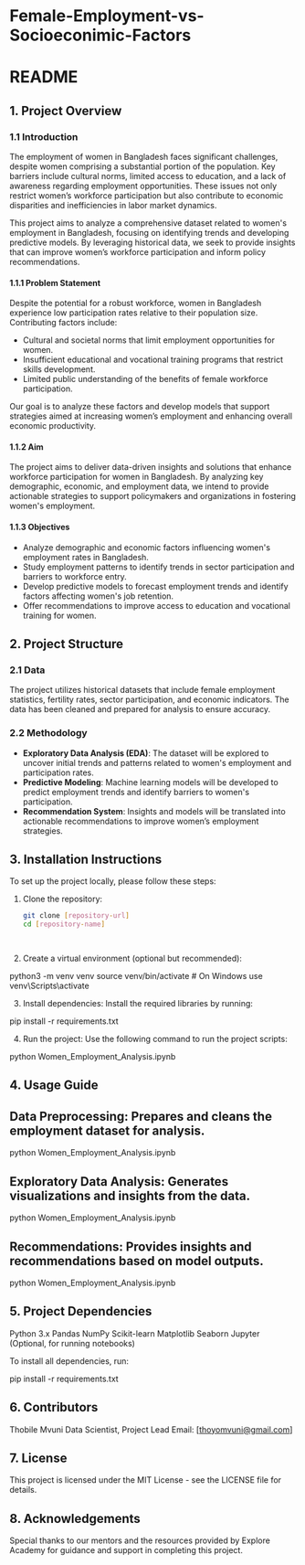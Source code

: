 # Female-Employment-vs-Socioeconimic-Factors

# README

## 1. Project Overview

### 1.1 Introduction
The employment of women in Bangladesh faces significant challenges, despite women comprising a substantial portion of the population. Key barriers include cultural norms, limited access to education, and a lack of awareness regarding employment opportunities. These issues not only restrict women’s workforce participation but also contribute to economic disparities and inefficiencies in labor market dynamics.

This project aims to analyze a comprehensive dataset related to women's employment in Bangladesh, focusing on identifying trends and developing predictive models. By leveraging historical data, we seek to provide insights that can improve women’s workforce participation and inform policy recommendations.

#### 1.1.1 Problem Statement
Despite the potential for a robust workforce, women in Bangladesh experience low participation rates relative to their population size. Contributing factors include:

- Cultural and societal norms that limit employment opportunities for women.
- Insufficient educational and vocational training programs that restrict skills development.
- Limited public understanding of the benefits of female workforce participation.

Our goal is to analyze these factors and develop models that support strategies aimed at increasing women’s employment and enhancing overall economic productivity.

#### 1.1.2 Aim
The project aims to deliver data-driven insights and solutions that enhance workforce participation for women in Bangladesh. By analyzing key demographic, economic, and employment data, we intend to provide actionable strategies to support policymakers and organizations in fostering women's employment.

#### 1.1.3 Objectives
- Analyze demographic and economic factors influencing women's employment rates in Bangladesh.
- Study employment patterns to identify trends in sector participation and barriers to workforce entry.
- Develop predictive models to forecast employment trends and identify factors affecting women's job retention.
- Offer recommendations to improve access to education and vocational training for women.

## 2. Project Structure

### 2.1 Data
The project utilizes historical datasets that include female employment statistics, fertility rates, sector participation, and economic indicators. The data has been cleaned and prepared for analysis to ensure accuracy.

### 2.2 Methodology
- **Exploratory Data Analysis (EDA)**: The dataset will be explored to uncover initial trends and patterns related to women's employment and participation rates.
- **Predictive Modeling**: Machine learning models will be developed to predict employment trends and identify barriers to women's participation.
- **Recommendation System**: Insights and models will be translated into actionable recommendations to improve women’s employment strategies.

## 3. Installation Instructions
To set up the project locally, please follow these steps:

1. Clone the repository:
   ```bash
   git clone [repository-url]
   cd [repository-name]

 
2. Create a virtual environment (optional but recommended):

python3 -m venv venv
source venv/bin/activate  # On Windows use venv\Scripts\activate

3. Install dependencies: Install the required libraries by running:

pip install -r requirements.txt

 4. Run the project: Use the following command to run the project scripts:

python Women_Employment_Analysis.ipynb

## 4. Usage Guide

## Data Preprocessing: Prepares and cleans the employment dataset for analysis.

python Women_Employment_Analysis.ipynb

## Exploratory Data Analysis: Generates visualizations and insights from the data.

python Women_Employment_Analysis.ipynb

## Recommendations: Provides insights and recommendations based on model outputs.

python Women_Employment_Analysis.ipynb

## 5. Project Dependencies

Python 3.x
Pandas
NumPy
Scikit-learn
Matplotlib
Seaborn
Jupyter (Optional, for running notebooks)

To install all dependencies, run:

pip install -r requirements.txt

## 6. Contributors

Thobile Mvuni
Data Scientist, Project Lead
Email: [thoyomvuni@gmail.com]

## 7. License

This project is licensed under the MIT License - see the LICENSE file for details.

## 8. Acknowledgements
Special thanks to our mentors and the resources provided by Explore Academy for guidance and support in completing this project.


